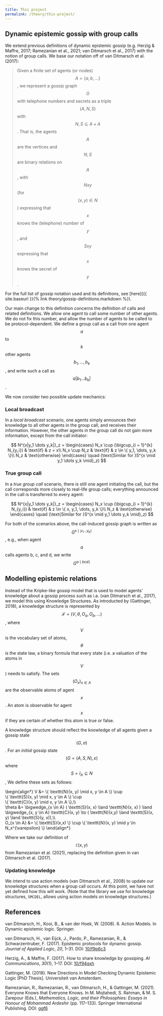 ```yaml
---
title: This project
permalink: /theory/this-project/
---
```


## Dynamic epistemic gossip with group calls

We extend previous definitions of dynamic epistemic gossip (e.g. Herzig &
Maffre, 2017; Ramezanian et al., 2021; van Ditmarsch et al., 2017) with the
notion of group calls. We base our notation off of van Ditmarsch et al. (2017):

> Given a finite set of agents (or nodes) $$A = \{a,b,\dots\}$$, we represent a
> gossip graph $$G$$ with telephone numbers and secrets as a triple $$(A, N, S)$$
> with $$N, S \subseteq A \times A$$. That is, the agents $$A$$ are the vertices and
> $$N,S$$ are binary relations on $$A$$, with $$Nxy$$ (for $$(x,y) \in N$$)
> expressing that $$x$$ knows the (telephone) number of $$y$$, and $$Sxy$$
> expressing that $$x$$ knows the secret of $$y$$.

For the full list of gossip notation used and its definitions, see [here]({{
site.baseurl }}{% link theory/gossip-definitions.markdown %}).

Our main change to this definition concerns the definition of calls and related
definitions. We allow one agent to call some number of other agents. We do not
fix this number, and allow the number of agents to be called to be
protocol-dependent. We define a group call as a call from one agent $$a$$ to
$$k$$ other agents $$b_1, \dots, b_k$$, and write such a call as $$a|b_1 \dots
b_k|$$.

We now consider two possible update mechanics:

### Local broadcast

In a _local broadcast_ scenario, one agents simply announces their knowledge to
all other agents in the group call, and receives their information. However, the
other agents in the group call do not gain more information, except from the
call initiator:

$$
    N^{x|y_1 \dots y_k|}_z =
    \begin{cases}
        N_x \cup (\bigcup_{i = 1}^{k} N_{y_i}) & \text{if} & z = x\\
        N_x \cup N_z & \text{if} & z \in \{ y_1, \dots, y_k \}\\
        N_z & \text{otherwise}
    \end{cases}
    \quad
    (\text{Similar for }S^{x \mid y_1 \dots y_k \mid}_z)
$$

### True group call

In a _true group call_ scenario, there is still one agent initiating the call,
but the call corresponds more closely to real-life group calls; everything
announced in the call is transferred to every agent:

$$
    N^{x|y_1 \dots y_k|}_z =
    \begin{cases}
        N_x \cup (\bigcup_{i = 1}^{k} N_{y_i}) & \text{if} & z \in \{ x, y_1, \dots, y_k \}\\
        N_z & \text{otherwise}
    \end{cases}
    \quad
    (\text{Similar for }S^{x \mid y_1 \dots y_k \mid}_z)
$$

For both of the scenarios above, the call-induced gossip graph is written as $$G^{x \mid y_1 \dots y_k \mid}$$, e.g., when agent $$a$$ calls agents b, c, and d, we write $$G^{a \mid bcd \mid}$$

## Modelling epistemic relations

Instead of the Kripke-like gossip model that is used to model agents' knowledge
about a gossip process such as i.a. (van Ditmarsch et al., 2017), we model this
using Knowledge Structures. As introducted by (Gattinger, 2018), a knowledge
structure is represented by $$\mathcal{F}=(V,\theta,O_a,O_b,\ldots)$$, where
$$V$$ is the vocabulary set of atoms, $$\theta$$ is the state law, a binary
formula that every state (i.e. a valuation of the atoms in $$V$$) needs to
satisfy. The sets $$(O_x)_{x\in A}$$ are the observable atoms of agent $$x$$. An
atom is observable for agent $$x$$ if they are certain of whether this atom is
true or false. 

A knowledge structure should reflect the knowledge of all agents given a gossip state $$(G,\sigma)$$. For an _initial_ gossip state $$(G=(A,S,N), \varepsilon)$$ where $$S=I_A\subseteq N$$, We define these sets as follows:

\begin{align\*}
    V &= \\{ \texttt{N}(x, y) \mid x, y \in A \\} \cup  
        \\{ \texttt{S}(x, y) \mid x, y \in A \\} \cup  
        \\{ \texttt{C}(x, y) \mid x, y \in A \\},\\\\\
    \theta &= \bigwedge_{x \in A} ( \texttt{S}(x, x) \land \texttt{N}(x, x) ) 
             \land \bigwedge_{x, y \in A} \texttt{C}(x, y) \to ( \texttt{N}(x,y) \land \texttt{S}(x, y) \land \texttt{S}(y, x)),\\\\\
    O_{x \in A} &= \\{ \texttt{S}(x,x) \\} \cup \\{ \texttt{N}(x, y) \mid y \in N_x^{\varepsilon} \\}
\end{align\*}

Where we take our definition of $$\texttt{C}(x,y)$$ from Ramezanian et al. (2021),
replacing the definition given in van Ditmarsch et al. (2017).

### Updating knowledge

We intend to use action models (van Ditmarsch et al., 2008) to update our
knowledge structures when a group call occurs. At this point, we have not yet
defined how this will work. (Note that the library we use for knowledge
structures, `SMCDEL`, allows using action models on knowledge structures.)

## References

van Ditmarsch, H., Kooi, B., & van der Hoek, W. (2008). 6. Action Models. In
Dynamic epistemic logic. Springer.

van Ditmarsch, H., van Eijck, J., Pardo, P., Ramezanian, R., & Schwarzentruber,
F. (2017). Epistemic protocols for dynamic gossip. _Journal of Applied Logic_, _20_,
1–31. DOI: [10/f9p6c3](https://doi.org/10/f9p6c3)

Herzig, A., & Maffre, F. (2017). How to share knowledge by gossiping. _AI
Communications_, _30_(1), 1–17. DOI: [10/f94qxh](https://doi.org/10/f94qxh)

Gattinger, M. (2018). New Directions in Model Checking Dynamic Epistemic Logic
[PhD Thesis]. Universiteit van Amsterdam.

Ramezanian, R., Ramezanian, R., van Ditmarsch, H., & Gattinger, M. (2021).
Everyone Knows that Everyone Knows. In M. Mojtahedi, S. Rahman, & M. S. Zarepour
(Eds.), _Mathematics, Logic, and their Philosophies: Essays in Honour of Mohammad
Ardeshir_ (pp. 117–133). Springer International Publishing.
DOI: [ggf6](https://doi.org/ggf6)
